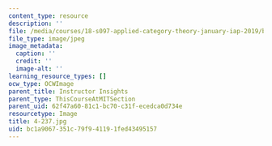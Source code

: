 ```yaml
---
content_type: resource
description: ''
file: /media/courses/18-s097-applied-category-theory-january-iap-2019/bc1a9067351c79f941191fed43495157_4-237.jpg
file_type: image/jpeg
image_metadata:
  caption: ''
  credit: ''
  image-alt: ''
learning_resource_types: []
ocw_type: OCWImage
parent_title: Instructor Insights
parent_type: ThisCourseAtMITSection
parent_uid: 62f47a60-81c1-bc70-c31f-ecedca0d734e
resourcetype: Image
title: 4-237.jpg
uid: bc1a9067-351c-79f9-4119-1fed43495157
---
```

